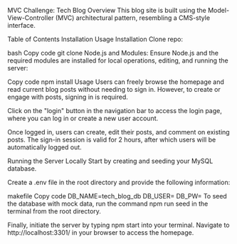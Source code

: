 MVC Challenge: Tech Blog
Overview
This blog site is built using the Model-View-Controller (MVC) architectural pattern, resembling a CMS-style interface.

Table of Contents
Installation
Usage
Installation
Clone repo:

bash
Copy code
git clone
Node.js and Modules:
Ensure Node.js and the required modules are installed for local operations, editing, and running the server:

Copy code
npm install
Usage
Users can freely browse the homepage and read current blog posts without needing to sign in. However, to create or engage with posts, signing in is required.

Click on the "login" button in the navigation bar to access the login page, where you can log in or create a new user account.

Once logged in, users can create, edit their posts, and comment on existing posts. The sign-in session is valid for 2 hours, after which users will be automatically logged out.

Running the Server Locally
Start by creating and seeding your MySQL database.

Create a .env file in the root directory and provide the following information:

makefile
Copy code
DB_NAME=tech_blog_db
DB_USER=<your MySQL username>
DB_PW=<your MySQL password>
To seed the database with mock data, run the command npm run seed in the terminal from the root directory.

Finally, initiate the server by typing npm start into your terminal. Navigate to http://localhost:3301/ in your browser to access the homepage.
